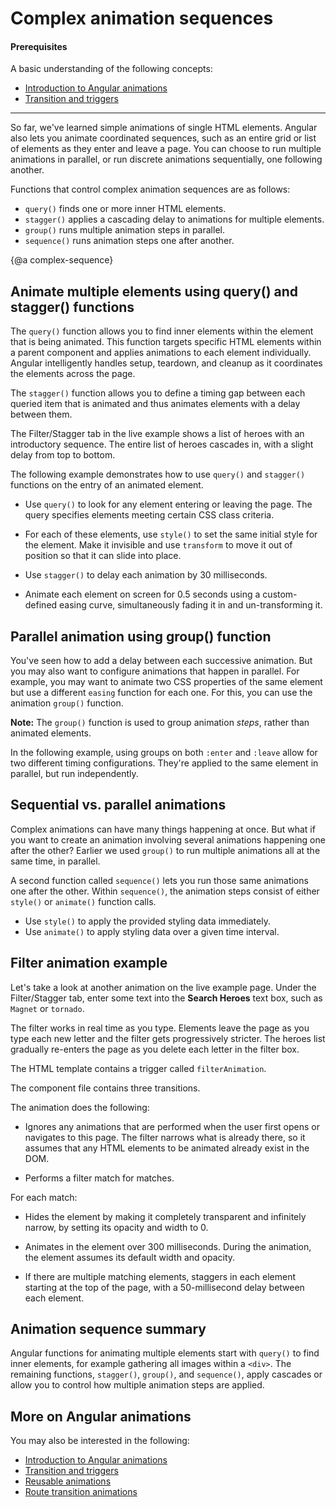 # Complex animation sequences

#### Prerequisites

A basic understanding of the  following concepts:

* [Introduction to Angular animations](guide/animations)
* [Transition and triggers](guide/transition-and-triggers)

<hr>

So far, we've learned simple animations of single HTML elements. Angular also lets you animate coordinated sequences, such as an entire grid or list of elements as they enter and leave a page. You can choose to run multiple animations in parallel, or run discrete animations sequentially, one following another.

Functions that control complex animation sequences are as follows:

* `query()` finds one or more inner HTML elements.
* `stagger()` applies a cascading delay to animations for multiple elements.
* `group()` runs multiple animation steps in parallel.
* `sequence()` runs animation steps one after another.

{@a complex-sequence}

## Animate multiple elements using query() and stagger() functions

The `query()` function allows you to find inner elements within the element that is being animated. This function targets specific HTML elements within a parent component and applies animations to each element individually. Angular intelligently handles setup, teardown, and cleanup as it coordinates the elements across the page.

The `stagger()` function allows you to define a timing gap between each queried item that is animated and thus animates elements with a delay between them.

The Filter/Stagger tab in the live example shows a list of heroes with an introductory sequence. The entire list of heroes cascades in, with a slight delay from top to bottom.

The following example demonstrates how to use `query()` and `stagger()` functions on the entry of an animated element.

* Use `query()` to look for any element entering or leaving the page. The query specifies elements meeting certain CSS class criteria.

* For each of these elements, use `style()` to set the same initial style for the element. Make it invisible and use `transform` to move it out of position so that it can slide into place.

* Use `stagger()` to delay each animation by 30 milliseconds.

* Animate each element on screen for 0.5 seconds using a custom-defined easing curve, simultaneously fading it in and un-transforming it.

<code-example path="animations/src/app/hero-list-page.component.ts" header="src/app/hero-list-page.component.ts" region="page-animations" language="typescript" linenums="false"></code-example>

## Parallel animation using group() function

You've seen how to add a delay between each successive animation. But you may also want to configure animations that happen in parallel. For example, you may want to animate two CSS properties of the same element but use a different `easing` function for each one. For this, you can use the animation `group()` function.

<div class="alert is-helpful">

**Note:** The `group()` function is used to group animation *steps*, rather than animated elements.
</div>

In the following example, using groups on both `:enter` and `:leave` allow for two different timing configurations. They're applied to the same element in parallel, but run independently.

<code-example path="animations/src/app/hero-list-groups.component.ts" region="animationdef" header="src/app/hero-list-groups.component.ts (excerpt)" language="typescript" linenums="false"></code-example>

## Sequential vs. parallel animations

Complex animations can have many things happening at once. But what if you want to create an animation involving several animations happening one after the other? Earlier we used `group()` to run multiple animations all at the same time, in parallel.

A second function called `sequence()` lets you run those same animations one after the other. Within `sequence()`, the animation steps consist of either `style()` or `animate()` function calls.

* Use `style()` to apply the provided styling data immediately.
* Use `animate()` to apply styling data over a given time interval.

## Filter animation example

Let's take a look at another animation on the live example page. Under the Filter/Stagger tab, enter some text into the **Search Heroes** text box, such as `Magnet` or `tornado`.

The filter works in real time as you type. Elements leave the page as you type each new letter and the filter gets progressively stricter. The heroes list gradually re-enters the page as you delete each letter in the filter box.

The HTML template contains a trigger called `filterAnimation`.

<code-example path="animations/src/app/hero-list-page.component.html" header="src/app/hero-list-page.component.html" region="filter-animations"></code-example>

The component file contains three transitions.

<code-example path="animations/src/app/hero-list-page.component.ts" header="src/app/hero-list-page.component.ts" region="filter-animations" language="typescript" linenums="false"></code-example>

The animation does the following:

* Ignores any animations that are performed when the user first opens or navigates to this page. The filter narrows what is already there, so it assumes that any HTML elements to be animated already exist in the DOM.

* Performs a filter match for matches.

For each match:

* Hides the element by making it completely transparent and infinitely narrow, by setting its opacity and width to 0.

* Animates in the element over 300 milliseconds. During the animation, the element assumes its default width and opacity.

* If there are multiple matching elements, staggers in each element starting at the top of the page, with a 50-millisecond delay between each element.

## Animation sequence summary

Angular functions for animating multiple elements start with `query()` to find inner elements, for example gathering all images within a `<div>`. The remaining functions, `stagger()`, `group()`, and `sequence()`, apply cascades or allow you to control how multiple animation steps are applied.

## More on Angular animations

You may also be interested in the following:

* [Introduction to Angular animations](guide/animations)
* [Transition and triggers](guide/transition-and-triggers)
* [Reusable animations](guide/reusable-animations)
* [Route transition animations](guide/route-animations)